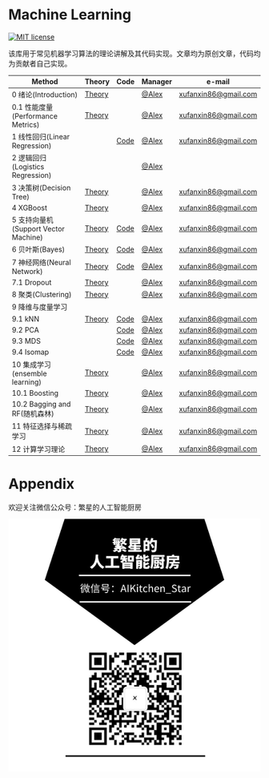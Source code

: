# Machine Learning

[![MIT license](https://camo.githubusercontent.com/3f7996bf7bd441deb7199c498aaa835164dee8da/68747470733a2f2f696d672e736869656c64732e696f2f6475622f6c2f766962652d642e737667)](https://github.com/lawlite19/MachineLearning_Python/blob/master/LICENSE)

该库用于常见机器学习算法的理论讲解及其代码实现。文章均为原创文章，代码均为贡献者自己实现。



| Method                               | Theory                                                       | Code                                                         | Manager                            | e-mail               |
| ------------------------------------ | ------------------------------------------------------------ | ------------------------------------------------------------ | ---------------------------------- | -------------------- |
| 0 绪论(Introduction)                 | [Theory](/0_Introduction)                                    |                                                              | [@Alex](https://github.com/jaheel) | xufanxin86@gmail.com |
| 0.1 性能度量(Performance Metrics)    | [Theory](/0_Introduction/Performance_Metrics)                |                                                              | [@Alex](https://github.com/jaheel) | xufanxin86@gmail.com |
| 1 线性回归(Linear Regression)        |                                                              | [Code](/1_Linear_regression/Code)                            | [@Alex](https://github.com/jaheel) | xufanxin86@gmail.com |
| 2 逻辑回归(Logistics Regression)     |                                                              |                                                              | [@Alex](https://github.com/jaheel) |                      |
| 3 决策树(Decision Tree)              | [Theory](/3_Decision_Tree/Theory)                            |                                                              | [@Alex](https://github.com/jaheel) | xufanxin86@gmail.com |
| 4 XGBoost                            | [Theory](/4_XGBoost/Theory)                                  |                                                              | [@Alex](https://github.com/jaheel) | xufanxin86@gmail.com |
| 5 支持向量机(Support Vector Machine) | [Theory](/5_SVM/Theory)                                      | [Code](/5_SVM/Code)                                          | [@Alex](https://github.com/jaheel) | xufanxin86@gmail.com |
| 6 贝叶斯(Bayes)                      | [Theory](/6_Bayes/Theory)                                    | [Code](/6_Bayes/Code)                                        | [@Alex](https://github.com/jaheel) | xufanxin86@gmail.com |
| 7 神经网络(Neural Network)           | [Theory](/7_Neural_Network/Theory)                           | [Code](/7_Neural_Network/Code)                               | [@Alex](https://github.com/jaheel) | xufanxin86@gmail.com |
| 7.1 Dropout                          | [Theory](/7_Neural_Network/c3_dropout)                       |                                                              | [@Alex](https://github.com/jaheel) | xufanxin86@gmail.com |
| 8 聚类(Clustering)                   | [Theory](/8_Clustering/Theory)                               |                                                              | [@Alex](https://github.com/jaheel) | xufanxin86@gmail.com |
| 9 降维与度量学习                     |                                                              |                                                              |                                    |                      |
| 9.1 kNN                              | [Theory](/9_Dimensionality_reduction_and_metric_learning/Theory/kNN) | [Code](/9_Dimensionality_reduction_and_metric_learning/Code/kNN) | [@Alex](https://github.com/jaheel) | xufanxin86@gmail.com |
| 9.2 PCA                              |                                                              | [Code](/9_Dimensionality_reduction_and_metric_learning/Code/PCA) | [@Alex](https://github.com/jaheel) | xufanxin86@gmail.com |
| 9.3 MDS                              |                                                              | [Code](/9_Dimensionality_reduction_and_metric_learning/Code/MDS) | [@Alex](https://github.com/jaheel) | xufanxin86@gmail.com |
| 9.4 Isomap                           |                                                              | [Code](/9_Dimensionality_reduction_and_metric_learning/Code/Isomap) | [@Alex](https://github.com/jaheel) | xufanxin86@gmail.com |
| 10 集成学习(ensemble learning)       | [Theory](/10_Emsemble_learning/Theory/Ensemble_learning)     |                                                              | [@Alex](https://github.com/jaheel) | xufanxin86@gmail.com |
| 10.1 Boosting                        | [Theory](/10_Ensemble_learning/Theory/Boosting)              |                                                              | [@Alex](https://github.com/jaheel) | xufanxin86@gmail.com |
| 10.2 Bagging and RF(随机森林)        | [Theory](/10_Ensemble_learning/Theory/Bagging_and_RF)        |                                                              | [@Alex](https://github.com/jaheel) | xufanxin86@gmail.com |
| 11 特征选择与稀疏学习                | [Theory](/11_Feature_selection_and_sparse_learning/Theory)   |                                                              | [@Alex](https://github.com/jaheel) | xufanxin86@gmail.com |
| 12 计算学习理论                      | [Theory](/12_Computational_learning_theory/Theory)           |                                                              | [@Alex](https://github.com/jaheel) | xufanxin86@gmail.com |



# Appendix

欢迎关注微信公众号：繁星的人工智能厨房

![微信公众号二维码](images/微信公众号二维码.png)

